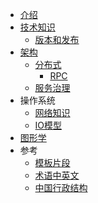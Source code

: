* [介绍](README.md)
* [技术知识](tech/SUMMARY.md)
  * [版本和发布](tech/version.md)
* [架构](arch/SUMMARY.md)
  * [分布式](tech/distribute/SUMMARY.md)
    * [RPC](tech/distribute/rpc.md)
  * [服务治理](tech/sg/SUMMARY.md)
* 操作系统
  * [网络知识](os/net.md)
  * [IO模型](os/io.md)
* [图形学](graphics/SUMMARY.md)
* 参考
  * [模板片段](ref/template.md)
  * [术语中英文](ref/term.md)
  * [中国行政结构](ref/china.md)

